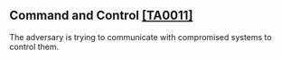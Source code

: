 ## Command and Control [\[TA0011\]](https://attack.mitre.org/tactics/TA0011)

The adversary is trying to communicate with compromised systems to control them.
